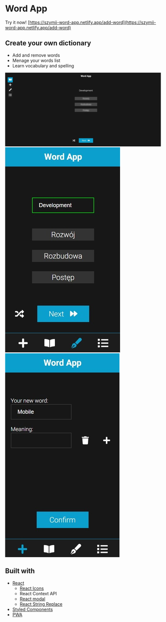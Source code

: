 # Word App
Try it now! [https://szymii-word-app.netlify.app/add-word](https://szymii-word-app.netlify.app/add-word)

## Create your own dictionary

- Add and remove words
- Menage your words list
- Learn vocabulary and spelling

![Desktop view](./readmeImg/desktop.jpg)
![Mobile View](./readmeImg/mobile.jpg)
![Mobile View2](./readmeImg/mobile1.jpg)

## Built with

- [React](https://reactjs.org/)
  - [React Icons](https://react-icons.github.io/react-icons)
  - React Context API
  - [React modal](https://www.npmjs.com/package/react-modal)
  - [React String Replace](https://github.com/iansinnott/react-string-replace)
- [Styled Components](https://styled-components.com/)
- [PWA](https://web.dev/progressive-web-apps/)
